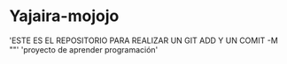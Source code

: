 # Yajaira-mojojo
'ESTE ES EL REPOSITORIO PARA REALIZAR UN GIT ADD Y UN COMIT -M ""'
'proyecto de aprender programación'
